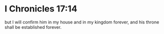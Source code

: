 # I Chronicles 17:14

but I will confirm him in my house and in my kingdom forever, and his throne shall be established forever.
